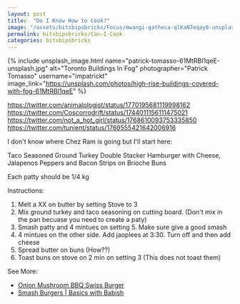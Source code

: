 ```yaml
---
layout: post
title:  "Do I Know How to Cook?"
image: "/assets/bitsbipsbricks/Focus/mwangi-gatheca-qlKaN7eqay8-unsplash.jpg"
permalink: bitsbipsbricks/Can-I-Cook
categories: bitsbipsbricks
---
```


{% include unsplash_image.html 
   name="patrick-tomasso-61MtRBl1qeE-unsplash.jpg" 
   alt="Toronto Buildings In Fog" 
   photographer="Patrick Tomasso" 
   username="impatrickt" 
   image_link="https://unsplash.com/photos/high-rise-buildings-covered-with-fog-61MtRBl1qeE" 
%}

https://twitter.com/animalologist/status/1770195681119998162
https://twitter.com/Coscorrodrift/status/1744011156111475021
https://twitter.com/not_a_hot_girl/status/1768610093753335850
https://twitter.com/tunient/status/1769555421642006916


I don't know where Chez Ram is going but I'll start here:

Taco Seasoned Ground Turkey Double Stacker Hamburger with Cheese, Jalapenos Peppers and Bacon Strips on Brioche Buns

Each patty should be 1/4 kg

Instructions:
   1. Melt a XX on butter by setting Stove to 3
   2. Mix ground turkey and taco seasoning on cutting board. (Don't mix in the pan becuase you need to create a paty)
   3. Smash patty and 4 mintues on setting 5. Make sure give a good smash
   4. 4 mintues on the other side. Add jaoplees at 3:30. Turn off and then add cheese
   5. Spread butter on buns (How??)
   6. Toast buns on stove on 2 min on setting 3 (This does not toast them)



See More:
   - [Onion Mushroom BBQ Swiss Burger](https://blackstoneproducts.com/blogs/recipes/onion-mushroom-bbq-swiss-burger)
   - [Smash Burgers | Basics with Babish](https://www.youtube.com/watch?v=OsY85e9uIMw)